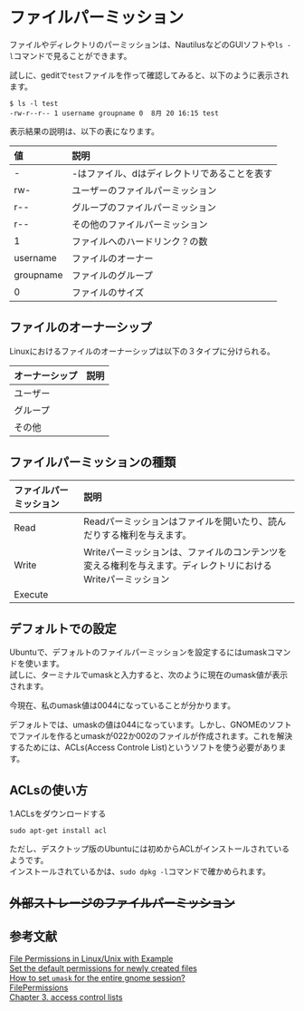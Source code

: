 # ファイルパーミッション
ファイルやディレクトリのパーミッションは、NautilusなどのGUIソフトや`ls -l`コマンドで見ることができます。

試しに、geditで`test`ファイルを作って確認してみると、以下のように表示されます。

```
$ ls -l test
-rw-r--r-- 1 username groupname 0  8月 20 16:15 test
```
表示結果の説明は、以下の表になります。

|値|説明|
|:--|:--|
|-|-はファイル、dはディレクトリであることを表す|
|rw-|ユーザーのファイルパーミッション|
|r--|グループのファイルパーミッション|
|r--|その他のファイルパーミッション|
|1|ファイルへのハードリンク？の数|
|username|ファイルのオーナー|
|groupname|ファイルのグループ|
|0|ファイルのサイズ|

## ファイルのオーナーシップ
Linuxにおけるファイルのオーナーシップは以下の３タイプに分けられる。

|オーナーシップ|説明|
|:--|:--|
|ユーザー||
|グループ||
|その他||

## ファイルパーミッションの種類

|ファイルパーミッション|説明|
|:--|:--|
|Read|Readパーミッションはファイルを開いたり、読んだりする権利を与えます。|
|Write|Writeパーミッションは、ファイルのコンテンツを変える権利を与えます。ディレクトリにおけるWriteパーミッション|
|Execute||

<!--
## ファイルマネージャーでの取扱い
### ファイルの場合
ファイルにおいて、プログラムとして実行可能かどうかはチェックポックスで一括して設定できる。
Read-only=r--  
Read and write=rw-  
None=---
### フォルダーの場合
List files only=r--  
Access files=r-x  
Create and delete files=rwx  
None=---
-->


## デフォルトでの設定
Ubuntuで、デフォルトのファイルパーミッションを設定するにはumaskコマンドを使います。  
試しに、ターミナルでumaskと入力すると、次のように現在のumask値が表示されます。

今現在、私のumask値は0044になっていることが分かります。

デフォルトでは、umaskの値は044になっています。しかし、GNOMEのソフトでファイルを作るとumaskが022か002のファイルが作成されます。これを解決するためには、ACLs(Access Controle List)というソフトを使う必要があります。

<!--
参考  
044=-rw--w--w-, drwx-wx-wx  
022=-rw-r--r--, drwxr-xr-x   gedit  
002=-rw-rw-r--, drwxrwxr-x   nautilus, others
-->

## ACLsの使い方
1.ACLsをダウンロードする
```
sudo apt-get install acl
```
ただし、デスクトップ版のUbuntuには初めからACLがインストールされているようです。  
インストールされているかは、`sudo dpkg -l`コマンドで確かめられます。

## ~~外部ストレージのファイルパーミッション~~

## 参考文献
[File Permissions in Linux/Unix with Example](https://www.guru99.com/file-permissions.html)  
[Set the default permissions for newly created files](https://geek-university.com/linux/set-the-default-permissions-for-newly-created-files/)  
[How to set `umask` for the entire gnome session?](https://unix.stackexchange.com/questions/254378/how-to-set-umask-for-the-entire-gnome-session)  
[FilePermissions](https://help.ubuntu.com/community/FilePermissions)  
[Chapter 3. access control lists](http://linux-training.be/storage/ch03.html)
